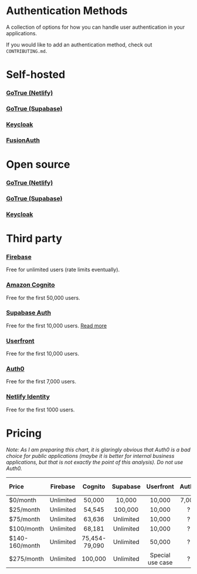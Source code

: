 # Authentication Methods

A collection of options for how you can handle user authentication in your applications.

If you would like to add an authentication method, check out `CONTRIBUTING.md`.

# Self-hosted
### [GoTrue (Netlify)](https://github.com/netlify/gotrue)
### [GoTrue (Supabase)](https://github.com/supabase/gotrue)
### [Keycloak](https://www.keycloak.org/)
### [FusionAuth](https://fusionauth.io/)

# Open source
### [GoTrue (Netlify)](https://github.com/netlify/gotrue)
### [GoTrue (Supabase)](https://github.com/supabase/gotrue)
### [Keycloak](https://www.keycloak.org/)

# Third party
### [Firebase](https://firebase.google.com/docs/auth/)
Free for unlimited users (rate limits eventually).
### [Amazon Cognito](https://aws.amazon.com/cognito/)
Free for the first 50,000 users.
### [Supabase Auth](https://supabase.io/docs/guides/auth)
Free for the first 10,000 users. [Read more](https://github.com/christopher-kapic/authentication-methods/blob/main/reviews/supabase.md)
### [Userfront](https://userfront.com/)
Free for the first 10,000 users.
### [Auth0](https://auth0.com/)
Free for the first 7,000 users.
### [Netlify Identity](https://docs.netlify.com/visitor-access/identity/)
Free for the first 1000 users.

# Pricing
_Note: As I am preparing this chart, it is glaringly obvious that Auth0 is a bad choice for public applications (maybe it is better for internal business applications, but that is not exactly the point of this analysis). Do not use Auth0._

| Price     | Firebase       | Cognito      | Supabase     | Userfront    | Auth0        | Netlify Identity   |
| :-------- | :------------: | :----------: | :----------: | :----------: | :----------: | :----------------: |
| $0/month  | Unlimited      | 50,000       | 10,000       | 10,000       | 7,000        | 1000               |
| $25/month | Unlimited      | 54,545       | 100,000      | 10,000       | ?            | 1000               |
| $75/month | Unlimited      | 63,636       | Unlimited    | 10,000       | ?            | 1000               |
| $100/month| Unlimited      | 68,181       | Unlimited    | 10,000       | ?            | Unlimited          |
| $140-160/month| Unlimited  | 75,454-79,090| Unlimited    | 50,000       | ?            | Unlimited          |
| $275/month| Unlimited      | 100,000      | Unlimited    | Special use case | ?        | Unlimited          |
